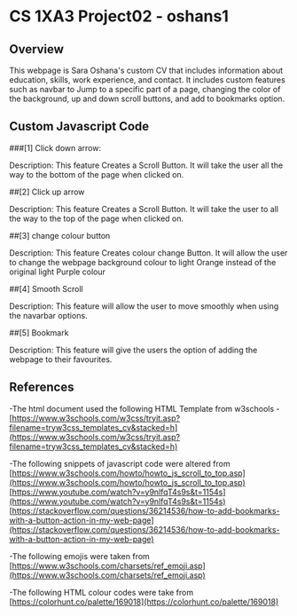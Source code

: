 # CS 1XA3 Project02 - oshans1
## Overview
This webpage is Sara Oshana's custom CV that includes information about education, skills, work experience, and contact. It includes custom features such as navbar to Jump to a specific part of a page, changing the color of the background, up and down scroll buttons, and add to bookmarks option.
## Custom Javascript Code
###[1] Click down arrow:

Description: This feature Creates a Scroll Button. It will take the user all the way to the bottom of the page when clicked on.

##[2] Click up arrow

Description: This feature Creates a Scroll Button. It will take the user to all the way to the top of the page when clicked on.

##[3] change colour button

Description: This feature Creates colour change Button. It will allow the user to change the webpage background colour to light Orange instead of the original light Purple colour

##[4] Smooth Scroll

Description: This feature will allow the user to move smoothly when using the navarbar options.

##[5] Bookmark

Description: This feature will give the users the option of adding the webpage to their favourites.
## References

-The html document used the following HTML Template from w3schools
-[https://www.w3schools.com/w3css/tryit.asp?filename=tryw3css_templates_cv&stacked=h](https://www.w3schools.com/w3css/tryit.asp?filename=tryw3css_templates_cv&stacked=h)

-The following snippets of javascript code were altered from 
 [https://www.w3schools.com/howto/howto_js_scroll_to_top.asp](https://www.w3schools.com/howto/howto_js_scroll_to_top.asp)                                                        
 [https://www.youtube.com/watch?v=y9nlfqT4s9s&t=1154s](https://www.youtube.com/watch?v=y9nlfqT4s9s&t=1154s)
 [https://stackoverflow.com/questions/36214536/how-to-add-bookmarks-with-a-button-action-in-my-web-page](https://stackoverflow.com/questions/36214536/how-to-add-bookmarks-with-a-button-action-in-my-web-page)
 
-The following emojis were taken from     
[https://www.w3schools.com/charsets/ref_emoji.asp](https://www.w3schools.com/charsets/ref_emoji.asp)

-The following HTML colour codes were take from 
[https://colorhunt.co/palette/169018](https://colorhunt.co/palette/169018)





